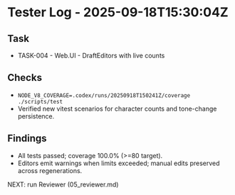 # Tester Log - 2025-09-18T15:30:04Z

## Task
- TASK-004 - Web.UI - DraftEditors with live counts

## Checks
- `NODE_V8_COVERAGE=.codex/runs/20250918T150241Z/coverage ./scripts/test`
- Verified new vitest scenarios for character counts and tone-change persistence.

## Findings
- All tests passed; coverage 100.0% (>=80 target).
- Editors emit warnings when limits exceeded; manual edits preserved across regenerations.

NEXT: run Reviewer (05_reviewer.md)
